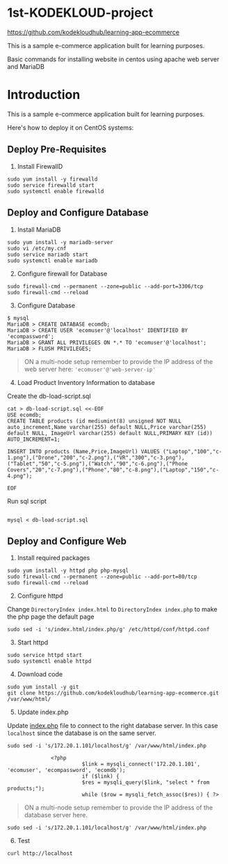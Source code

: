 # 1st-KODEKLOUD-project

https://github.com/kodekloudhub/learning-app-ecommerce

This is a sample e-commerce application built for learning purposes.

Basic commands for installing website in centos using apache web server and MariaDB 

# Introduction

This is a sample e-commerce application built for learning purposes.

Here's how to deploy it on CentOS systems:

## Deploy Pre-Requisites

1. Install FirewallD

```
sudo yum install -y firewalld
sudo service firewalld start
sudo systemctl enable firewalld
```

## Deploy and Configure Database

1. Install MariaDB

```
sudo yum install -y mariadb-server
sudo vi /etc/my.cnf
sudo service mariadb start
sudo systemctl enable mariadb
```

2. Configure firewall for Database

```
sudo firewall-cmd --permanent --zone=public --add-port=3306/tcp
sudo firewall-cmd --reload
```

3. Configure Database

```
$ mysql
MariaDB > CREATE DATABASE ecomdb;
MariaDB > CREATE USER 'ecomuser'@'localhost' IDENTIFIED BY 'ecompassword';
MariaDB > GRANT ALL PRIVILEGES ON *.* TO 'ecomuser'@'localhost';
MariaDB > FLUSH PRIVILEGES;
```

> ON a multi-node setup remember to provide the IP address of the web server here: `'ecomuser'@'web-server-ip'`

4. Load Product Inventory Information to database

Create the db-load-script.sql

```
cat > db-load-script.sql <<-EOF
USE ecomdb;
CREATE TABLE products (id mediumint(8) unsigned NOT NULL auto_increment,Name varchar(255) default NULL,Price varchar(255) default NULL, ImageUrl varchar(255) default NULL,PRIMARY KEY (id)) AUTO_INCREMENT=1;

INSERT INTO products (Name,Price,ImageUrl) VALUES ("Laptop","100","c-1.png"),("Drone","200","c-2.png"),("VR","300","c-3.png"),("Tablet","50","c-5.png"),("Watch","90","c-6.png"),("Phone Covers","20","c-7.png"),("Phone","80","c-8.png"),("Laptop","150","c-4.png");

EOF
```

Run sql script

```

mysql < db-load-script.sql
```


## Deploy and Configure Web

1. Install required packages

```
sudo yum install -y httpd php php-mysql
sudo firewall-cmd --permanent --zone=public --add-port=80/tcp
sudo firewall-cmd --reload
```

2. Configure httpd

Change `DirectoryIndex index.html` to `DirectoryIndex index.php` to make the php page the default page

```
sudo sed -i 's/index.html/index.php/g' /etc/httpd/conf/httpd.conf
```

3. Start httpd

```
sudo service httpd start
sudo systemctl enable httpd
```

4. Download code

```
sudo yum install -y git
git clone https://github.com/kodekloudhub/learning-app-ecommerce.git /var/www/html/
```

5. Update index.php

Update [index.php](https://github.com/kodekloudhub/learning-app-ecommerce/blob/13b6e9ddc867eff30368c7e4f013164a85e2dccb/index.php#L107) file to connect to the right database server. In this case `localhost` since the database is on the same server.

```
sudo sed -i 's/172.20.1.101/localhost/g' /var/www/html/index.php

              <?php
                        $link = mysqli_connect('172.20.1.101', 'ecomuser', 'ecompassword', 'ecomdb');
                        if ($link) {
                        $res = mysqli_query($link, "select * from products;");
                        while ($row = mysqli_fetch_assoc($res)) { ?>
```

> ON a multi-node setup remember to provide the IP address of the database server here.
```
sudo sed -i 's/172.20.1.101/localhost/g' /var/www/html/index.php
```

6. Test

```
curl http://localhost
```
